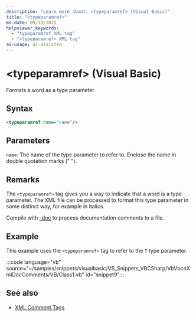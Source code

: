 ```yaml
---
description: "Learn more about: <typeparamref> (Visual Basic)"
title: "<typeparamref>"
ms.date: 09/10/2025
helpviewer_keywords: 
  - "typeparamref XML tag"
  - "<typeparamref> XML tag"
ai-usage: ai-assisted
---
```

# \<typeparamref> (Visual Basic)

Formats a word as a type parameter.  
  
## Syntax  
  
```xml  
<typeparamref name="name"/>  
```  
  
## Parameters  

 `name`: The name of the type parameter to refer to. Enclose the name in double quotation marks (" ").  
  
## Remarks  

 The `<typeparamref>` tag gives you a way to indicate that a word is a type parameter. The XML file can be processed to format this type parameter in some distinct way, for example in italics.  
  
 Compile with [-doc](../../reference/command-line-compiler/doc.md) to process documentation comments to a file.  
  
## Example  

This example uses the `<typeparamref>` tag to refer to the `T` type parameter.  
  
:::code language="vb" source="~/samples/snippets/visualbasic/VS_Snippets_VBCSharp/VbVbcnXmlDocComments/VB/Class1.vb" id="snippet9":::  
  
## See also

- [XML Comment Tags](index.md)
